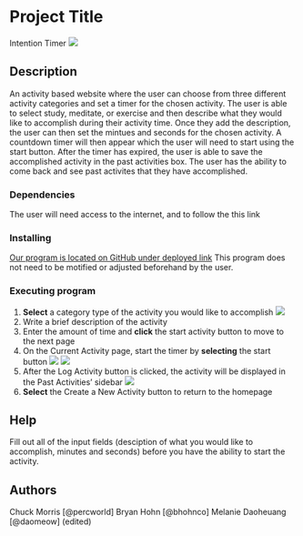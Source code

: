 # Project Title
Intention Timer
![](./assets/intentionTimer1)

## Description
An activity based website where the user can choose from three different activity categories and set a timer for the chosen activity. The user is able to select study, meditate, or exercise and then describe what they would like to accomplish during their activity time. Once they add the description, the user can then set the mintues and seconds for the chosen activity. A countdown timer will then appear which the user will need to start using the start button. After the timer has expired, the user is able to save the accomplished activity in the past activities box. The user has the ability to come back and see past activites that they have accomplished.

### Dependencies
The user will need access to the internet, and to follow the this link

### Installing
[Our program is located on GitHub under deployed link](https://daomeow.github.io/intention-timer/)
This program does not need to be motified or adjusted beforehand by the user.

### Executing program
1. **Select** a category type of the activity you would like to accomplish
![](./assets/intentionTimer2)
2. Write a brief description of the activity
3. Enter the amount of time and **click** the start activity button to move to the next page
4. On the Current Activity page, start the timer by **selecting** the start button
![](./assets/intentionTimer3)
![](./assets/intentionTimer4)
5. After the Log  Activity button is clicked, the activity will be displayed in the Past Activities’ sidebar
![](./assets/intentionTimer5)
6. **Select** the Create a New Activity button to return to the homepage 

## Help
Fill out all of the input fields (desciption of what you would like to accomplish, minutes and seconds) before you have the ability to start the activity.

## Authors
Chuck Morris [@percworld]
Bryan Hohn [@bhohnco]
Melanie Daoheuang [@daomeow] (edited)

